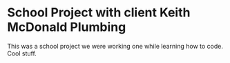 # School Project with client Keith McDonald Plumbing

This was a school project we were working one while learning how to code. Cool stuff.
